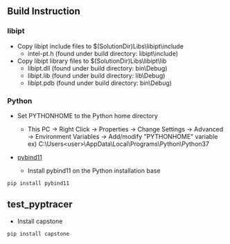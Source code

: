 ## Build Instruction

### libipt

* Copy libipt include files to $(SolutionDir)Libs\libipt\include
   * intel-pt.h (found under build directory: libipt\include)
* Copy libipt library files to $(SolutionDir)Libs\libipt\lib
   * libipt.dll (found under build directory: bin\Debug)
   * libipt.lib (found under build directory: lib\Debug)
   * libipt.pdb (found under build directory: bin\Debug)

### Python

* Set PYTHONHOME to the Python home directory
   * This PC -> Right Click -> Properties -> Change Settings -> Advanced -> Environment Variables -> Add/modify "PYTHONHOME" variable
   ex) C:\Users\<user>\AppData\Local\Programs\Python\Python37


* [pybind11](https://pybind11.readthedocs.io/en/stable/)
   * Install pybind11 on the Python installation base

```
pip install pybind11
```

## test_pyptracer

* Install capstone

```
pip install capstone
```
